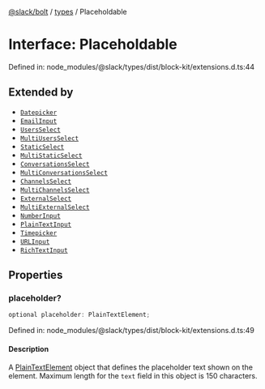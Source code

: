 [@slack/bolt](../../../../index.md) / [types](../index.md) / Placeholdable

# Interface: Placeholdable

Defined in: node\_modules/@slack/types/dist/block-kit/extensions.d.ts:44

## Extended by

- [`Datepicker`](Datepicker.md)
- [`EmailInput`](EmailInput.md)
- [`UsersSelect`](UsersSelect.md)
- [`MultiUsersSelect`](MultiUsersSelect.md)
- [`StaticSelect`](StaticSelect.md)
- [`MultiStaticSelect`](MultiStaticSelect.md)
- [`ConversationsSelect`](ConversationsSelect.md)
- [`MultiConversationsSelect`](MultiConversationsSelect.md)
- [`ChannelsSelect`](ChannelsSelect.md)
- [`MultiChannelsSelect`](MultiChannelsSelect.md)
- [`ExternalSelect`](ExternalSelect.md)
- [`MultiExternalSelect`](MultiExternalSelect.md)
- [`NumberInput`](NumberInput.md)
- [`PlainTextInput`](PlainTextInput.md)
- [`Timepicker`](Timepicker.md)
- [`URLInput`](URLInput.md)
- [`RichTextInput`](RichTextInput.md)

## Properties

### placeholder?

```ts
optional placeholder: PlainTextElement;
```

Defined in: node\_modules/@slack/types/dist/block-kit/extensions.d.ts:49

#### Description

A [PlainTextElement](PlainTextElement.md) object that defines the placeholder text shown on the element. Maximum
length for the `text` field in this object is 150 characters.
